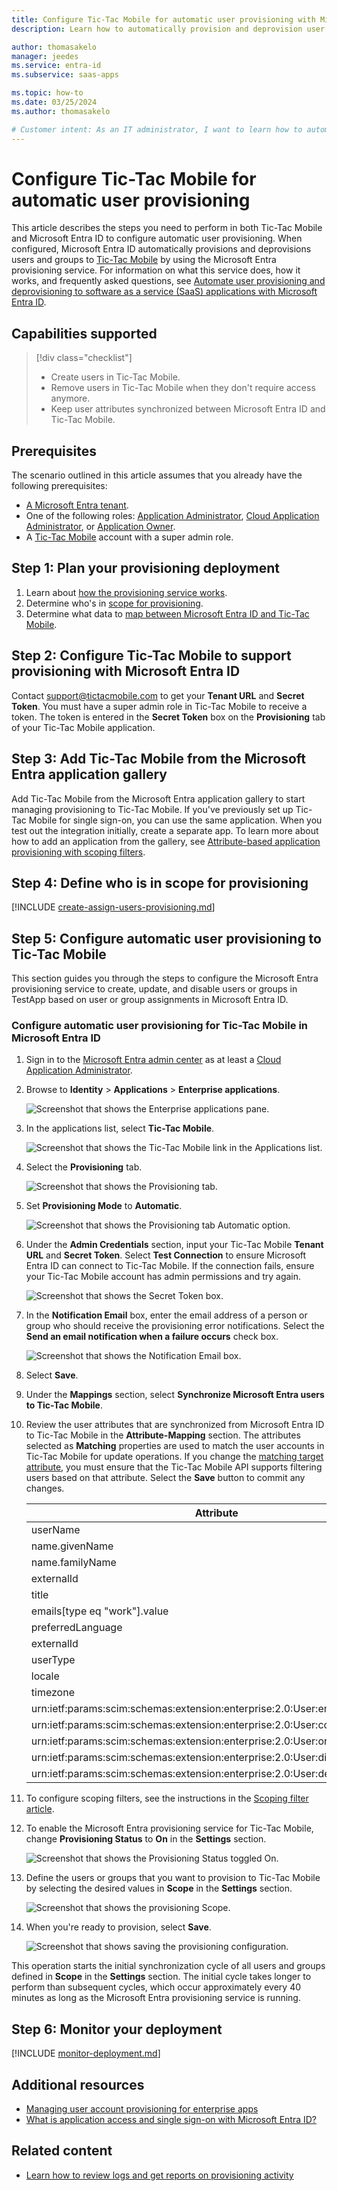 ```yaml
---
title: Configure Tic-Tac Mobile for automatic user provisioning with Microsoft Entra ID
description: Learn how to automatically provision and deprovision user accounts from Microsoft Entra ID to Tic-Tac Mobile.

author: thomasakelo
manager: jeedes
ms.service: entra-id
ms.subservice: saas-apps

ms.topic: how-to
ms.date: 03/25/2024
ms.author: thomasakelo

# Customer intent: As an IT administrator, I want to learn how to automatically provision and deprovision user accounts from Microsoft Entra ID to Tic-Tac Mobile so that I can streamline the user management process and ensure that users have the appropriate access to Tic-Tac Mobile.
---
```


# Configure Tic-Tac Mobile for automatic user provisioning

This article describes the steps you need to perform in both Tic-Tac Mobile and Microsoft Entra ID to configure automatic user provisioning. When configured, Microsoft Entra ID automatically provisions and deprovisions users and groups to [Tic-Tac Mobile](https://www.tictacmobile.com/) by using the Microsoft Entra provisioning service. For information on what this service does, how it works, and frequently asked questions, see [Automate user provisioning and deprovisioning to software as a service (SaaS) applications with Microsoft Entra ID](~/identity/app-provisioning/user-provisioning.md).


## Capabilities supported

> [!div class="checklist"]
> * Create users in Tic-Tac Mobile.
> * Remove users in Tic-Tac Mobile when they don't require access anymore.
> * Keep user attributes synchronized between Microsoft Entra ID and Tic-Tac Mobile.

## Prerequisites

The scenario outlined in this article assumes that you already have the following prerequisites:

* [A Microsoft Entra tenant](~/identity-platform/quickstart-create-new-tenant.md).
* One of the following roles: [Application Administrator](/entra/identity/role-based-access-control/permissions-reference#application-administrator), [Cloud Application Administrator](/entra/identity/role-based-access-control/permissions-reference#cloud-application-administrator), or [Application Owner](/entra/fundamentals/users-default-permissions#owned-enterprise-applications).
* A [Tic-Tac Mobile](https://www.tictacmobile.com/) account with a super admin role.


## Step 1: Plan your provisioning deployment

1. Learn about [how the provisioning service works](~/identity/app-provisioning/user-provisioning.md).
1. Determine who's in [scope for provisioning](~/identity/app-provisioning/define-conditional-rules-for-provisioning-user-accounts.md).
1. Determine what data to [map between Microsoft Entra ID and Tic-Tac Mobile](~/identity/app-provisioning/customize-application-attributes.md).

<a name='step-2-configure-tic-tac-mobile-to-support-provisioning-with-azure-ad'></a>

## Step 2: Configure Tic-Tac Mobile to support provisioning with Microsoft Entra ID

Contact support@tictacmobile.com to get your **Tenant URL** and **Secret Token**. You must have a super admin role in Tic-Tac Mobile to receive a token. The token is entered in the **Secret Token** box on the **Provisioning** tab of your Tic-Tac Mobile application.

<a name='step-3-add-tic-tac-mobile-from-the-azure-ad-application-gallery'></a>

## Step 3: Add Tic-Tac Mobile from the Microsoft Entra application gallery

Add Tic-Tac Mobile from the Microsoft Entra application gallery to start managing provisioning to Tic-Tac Mobile. If you've previously set up Tic-Tac Mobile for single sign-on, you can use the same application. When you test out the integration initially, create a separate app. To learn more about how to add an application from the gallery, see [Attribute-based application provisioning with scoping filters](~/identity/enterprise-apps/add-application-portal.md).

## Step 4: Define who is in scope for provisioning

[!INCLUDE [create-assign-users-provisioning.md](~/identity/saas-apps/includes/create-assign-users-provisioning.md)]

## Step 5: Configure automatic user provisioning to Tic-Tac Mobile

This section guides you through the steps to configure the Microsoft Entra provisioning service to create, update, and disable users or groups in TestApp based on user or group assignments in Microsoft Entra ID.

<a name='configure-automatic-user-provisioning-for-tic-tac-mobile-in-azure-ad'></a>

### Configure automatic user provisioning for Tic-Tac Mobile in Microsoft Entra ID

1. Sign in to the [Microsoft Entra admin center](https://entra.microsoft.com) as at least a [Cloud Application Administrator](~/identity/role-based-access-control/permissions-reference.md#cloud-application-administrator).
1. Browse to **Identity** > **Applications** > **Enterprise applications**.

	![Screenshot that shows the Enterprise applications pane.](common/enterprise-applications.png)

1. In the applications list, select **Tic-Tac Mobile**.

	![Screenshot that shows the Tic-Tac Mobile link in the Applications list.](common/all-applications.png)

1. Select the **Provisioning** tab.

	![Screenshot that shows the Provisioning tab.](common/provisioning.png)

1. Set **Provisioning Mode** to **Automatic**.

	![Screenshot that shows the Provisioning tab Automatic option.](common/provisioning-automatic.png)

1. Under the **Admin Credentials** section, input your Tic-Tac Mobile **Tenant URL** and **Secret Token**. Select **Test Connection** to ensure Microsoft Entra ID can connect to Tic-Tac Mobile. If the connection fails, ensure your Tic-Tac Mobile account has admin permissions and try again.

 	![Screenshot that shows the Secret Token box.](common/provisioning-testconnection-tenanturltoken.png)

1. In the **Notification Email** box, enter the email address of a person or group who should receive the provisioning error notifications. Select the **Send an email notification when a failure occurs** check box.

	![Screenshot that shows the Notification Email box.](common/provisioning-notification-email.png)

1. Select **Save**.

1. Under the **Mappings** section, select **Synchronize Microsoft Entra users to Tic-Tac Mobile**.

1. Review the user attributes that are synchronized from Microsoft Entra ID to Tic-Tac Mobile in the **Attribute-Mapping** section. The attributes selected as **Matching** properties are used to match the user accounts in Tic-Tac Mobile for update operations. If you change the [matching target attribute](~/identity/app-provisioning/customize-application-attributes.md), you must ensure that the Tic-Tac Mobile API supports filtering users based on that attribute. Select the **Save** button to commit any changes.

   |Attribute|Type|
   |---|---|
   |userName|String|
   |name.givenName|String|
   |name.familyName|String|
   |externalId|String|
   |title|String|
   |emails[type eq "work"].value|String|
   |preferredLanguage|String|
   |externalId|String|
   |userType|String|
   |locale|String|
   |timezone|String|
   |urn:ietf:params:scim:schemas:extension:enterprise:2.0:User:employeeNumber|String|
   |urn:ietf:params:scim:schemas:extension:enterprise:2.0:User:costCenter|String|
   |urn:ietf:params:scim:schemas:extension:enterprise:2.0:User:organization|String|
   |urn:ietf:params:scim:schemas:extension:enterprise:2.0:User:division|String|
   |urn:ietf:params:scim:schemas:extension:enterprise:2.0:User:department|String|

1. To configure scoping filters, see the instructions in the [Scoping filter  article](~/identity/app-provisioning/define-conditional-rules-for-provisioning-user-accounts.md).

1. To enable the Microsoft Entra provisioning service for Tic-Tac Mobile, change **Provisioning Status** to **On** in the **Settings** section.

	![Screenshot that shows the Provisioning Status toggled On.](common/provisioning-toggle-on.png)

1. Define the users or groups that you want to provision to Tic-Tac Mobile by selecting the desired values in **Scope** in the **Settings** section.

	![Screenshot that shows the provisioning Scope.](common/provisioning-scope.png)

1. When you're ready to provision, select **Save**.

	![Screenshot that shows saving the provisioning configuration.](common/provisioning-configuration-save.png)

This operation starts the initial synchronization cycle of all users and groups defined in **Scope** in the **Settings** section. The initial cycle takes longer to perform than subsequent cycles, which occur approximately every 40 minutes as long as the Microsoft Entra provisioning service is running.

## Step 6: Monitor your deployment

[!INCLUDE [monitor-deployment.md](~/identity/saas-apps/includes/monitor-deployment.md)]

## Additional resources

* [Managing user account provisioning for enterprise apps](~/identity/app-provisioning/configure-automatic-user-provisioning-portal.md)
* [What is application access and single sign-on with Microsoft Entra ID?](~/identity/enterprise-apps/what-is-single-sign-on.md)

## Related content

* [Learn how to review logs and get reports on provisioning activity](~/identity/app-provisioning/check-status-user-account-provisioning.md)
